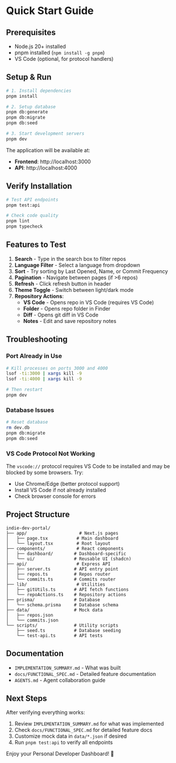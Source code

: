 # Quick Start Guide

## Prerequisites

- Node.js 20+ installed
- pnpm installed (`npm install -g pnpm`)
- VS Code (optional, for protocol handlers)

## Setup & Run

```bash
# 1. Install dependencies
pnpm install

# 2. Setup database
pnpm db:generate
pnpm db:migrate
pnpm db:seed

# 3. Start development servers
pnpm dev
```

The application will be available at:
- **Frontend**: http://localhost:3000
- **API**: http://localhost:4000

## Verify Installation

```bash
# Test API endpoints
pnpm test:api

# Check code quality
pnpm lint
pnpm typecheck
```

## Features to Test

1. **Search** - Type in the search box to filter repos
2. **Language Filter** - Select a language from dropdown
3. **Sort** - Try sorting by Last Opened, Name, or Commit Frequency
4. **Pagination** - Navigate between pages (if >6 repos)
5. **Refresh** - Click refresh button in header
6. **Theme Toggle** - Switch between light/dark mode
7. **Repository Actions**:
   - **VS Code** - Opens repo in VS Code (requires VS Code)
   - **Folder** - Opens repo folder in Finder
   - **Diff** - Opens git diff in VS Code
   - **Notes** - Edit and save repository notes

## Troubleshooting

### Port Already in Use

```bash
# Kill processes on ports 3000 and 4000
lsof -ti:3000 | xargs kill -9
lsof -ti:4000 | xargs kill -9

# Then restart
pnpm dev
```

### Database Issues

```bash
# Reset database
rm dev.db
pnpm db:migrate
pnpm db:seed
```

### VS Code Protocol Not Working

The `vscode://` protocol requires VS Code to be installed and may be blocked by some browsers. Try:
- Use Chrome/Edge (better protocol support)
- Install VS Code if not already installed
- Check browser console for errors

## Project Structure

```
indie-dev-portal/
├── app/                    # Next.js pages
│   ├── page.tsx           # Main dashboard
│   └── layout.tsx         # Root layout
├── components/            # React components
│   ├── dashboard/        # Dashboard-specific
│   └── ui/               # Reusable UI (shadcn)
├── api/                   # Express API
│   ├── server.ts         # API entry point
│   ├── repos.ts          # Repos router
│   └── commits.ts        # Commits router
├── lib/                   # Utilities
│   ├── gitUtils.ts       # API fetch functions
│   └── repoActions.ts    # Repository actions
├── prisma/               # Database
│   └── schema.prisma     # Database schema
├── data/                 # Mock data
│   ├── repos.json
│   └── commits.json
└── scripts/              # Utility scripts
    ├── seed.ts           # Database seeding
    └── test-api.ts       # API tests
```

## Documentation

- `IMPLEMENTATION_SUMMARY.md` - What was built
- `docs/FUNCTIONAL_SPEC.md` - Detailed feature documentation
- `AGENTS.md` - Agent collaboration guide

## Next Steps

After verifying everything works:
1. Review `IMPLEMENTATION_SUMMARY.md` for what was implemented
2. Check `docs/FUNCTIONAL_SPEC.md` for detailed feature docs
3. Customize mock data in `data/*.json` if desired
4. Run `pnpm test:api` to verify all endpoints

Enjoy your Personal Developer Dashboard! 🚀
